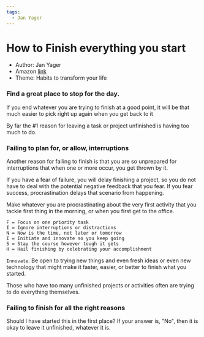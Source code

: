 ```yaml
---
tags:
  - Jan Yager
---
```


# How to Finish everything you start

- Author: Jan Yager
- Amazon [link](https://a.co/d/9PX59Sa)
- Theme: Habits to transform your life

### Find a great place to stop for the day.
If you end whatever you are trying to finish at a good point, it will be that much easier to pick right up again when you get back to it

By far the #1 reason for leaving a task or project unfinished is having too much to do.

### Failing to plan for, or allow, interruptions

Another reason for failing to finish is that you are so unprepared for interruptions that when one or more occur, you get thrown by it.

If you have a fear of failure, you will delay finishing a project, so you do not have to deal with the potential negative feedback that you fear. If you fear success, procrastination delays that scenario from happening.

Make whatever you are procrastinating about the very first activity that you tackle first thing in the morning, or when you first get to the office.

```
F = Focus on one priority task
I = Ignore interruptions or distractions
N = Now is the time, not later or tomorrow
I = Initiate and innovate so you keep going
S = Stay the course however tough it gets
H = Hail finishing by celebrating your accomplishment
```

`Innovate`. Be open to trying new things and even fresh ideas or even new technology that might make it faster, easier, or better to finish what you started.

Those who have too many unfinished projects or activities often are trying to do everything themselves.

### Failing to finish for all the right reasons

Should I have started this in the first place?
If your answer is, "No", then it is okay to leave it unfinished, whatever it is.

